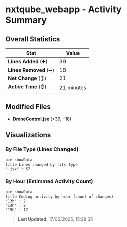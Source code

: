 # nxtqube_webapp - Activity Summary 

## Overall Statistics

| Stat                   | Value                                                             |
| ---------------------- | ----------------------------------------------------------------- |
| **Lines Added** (➕)   | 39                                          |
| **Lines Removed** (➖) | 18                                        |
| **Net Change** (↕)    | 21                |
| **Active Time** (⌚)   | 21 minutes |


## Modified Files
- **DroneControl.jsx** (+39, -18)

## Visualizations

### By File Type (Lines Changed)

```mermaid
pie showData
title Lines changed by file type
".jsx" : 57
```

### By Hour (Estimated Activity Count)

```mermaid
pie showData
title Coding activity by hour (count of changes)
"13h" : 2
"14h" : 2
"15h" : 17
```


> **Last Updated:** 17/06/2025, 15:28:35